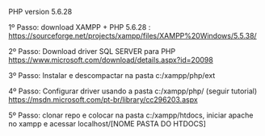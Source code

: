 
PHP version 5.6.28

1º Passo:
    download XAMPP + PHP 5.6.28 : https://sourceforge.net/projects/xampp/files/XAMPP%20Windows/5.5.38/

2º Passo: Download driver SQL SERVER para PHP
    https://www.microsoft.com/download/details.aspx?id=20098
  
3º Passo: Instalar e descompactar na pasta c:/xampp/php/ext

4º Passo: Configurar driver usando a pasta c:/xampp/php/ (seguir tutorial)
https://msdn.microsoft.com/pt-br/library/cc296203.aspx

5º Passo: clonar repo e colocar na pasta c:/xampp/htdocs, iniciar apache no xampp e acessar localhost/[NOME PASTA DO HTDOCS]

